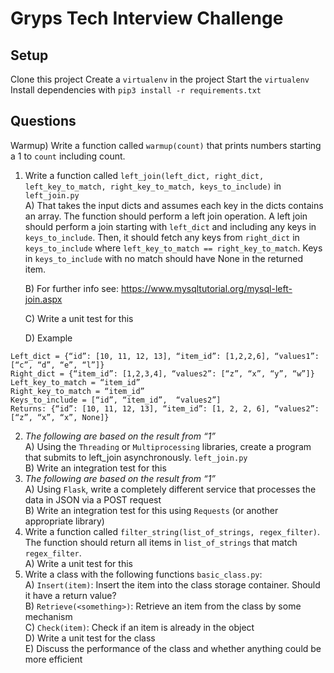 # Gryps Tech Interview Challenge
## Setup
Clone this project
Create a `virtualenv` in the project
Start the `virtualenv`
Install dependencies with `pip3 install -r requirements.txt`

## Questions
Warmup) Write a function called `warmup(count)` that prints numbers starting a 1 to `count` including count.

1) Write a function called `left_join(left_dict, right_dict, left_key_to_match, right_key_to_match, keys_to_include)` in `left_join.py`  
    A) That takes the input dicts and assumes each key in the dicts contains an array. The function should perform a left join operation. A left join should perform a join starting with `left_dict` and including any keys in `keys_to_include`. Then, it should fetch any keys from `right_dict` in `keys_to_include` where `left_key_to_match == right_key_to_match`. Keys in `keys_to_include` with no match should have None in the returned item.   

    B) For further info see: https://www.mysqltutorial.org/mysql-left-join.aspx

    C) Write a unit test for this

    D) Example
```
Left_dict = {“id”: [10, 11, 12, 13], “item_id”: [1,2,2,6], “values1”: [“c”, “d”, “e”, “l”]}
Right_dict = {“item_id”: [1,2,3,4], “values2”: [“z”, “x”, “y”, “w”]}
Left_key_to_match = “item_id”
Right_key_to_match = “item_id”
Keys_to_include = [“id”, “item_id”,  “values2”]
Returns: {“id”: [10, 11, 12, 13], “item_id”: [1, 2, 2, 6], “values2”: [“z”, “x”, “x”, None]}
```

2) *The following are based on the result from “1”*  
    A) Using the `Threading` or `Multiprocessing` libraries, create a program that submits to left_join asynchronously. `left_join.py`  
    B) Write an integration test for this  
3) *The following are based on the result from “1”*  
    A) Using `Flask`, write a completely different service that processes the data in JSON via a POST request  
    B) Write an integration test for this using `Requests` (or another appropriate library)
4) Write a function called `filter_string(list_of_strings, regex_filter)`. The function should return all items in `list_of_strings` that match `regex_filter`.  
    A) Write a unit test for this
5) Write a class with the following functions `basic_class.py`:  
    A) `Insert(item)`: Insert the item into the class storage container. Should it have a return value?  
    B) `Retrieve(<something>)`: Retrieve an item from the class by some mechanism  
    C) `Check(item)`: Check if an item is already in the object  
    D) Write a unit test for the class  
    E) Discuss the performance of the class and whether anything could be more efficient  

